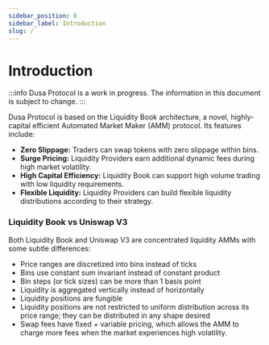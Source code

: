 ```yaml
---
sidebar_position: 0
sidebar_label: Introduction
slug: /
---
```



# Introduction

:::info
Dusa Protocol is a work in progress. The information in this document is subject to change.
:::

Dusa Protocol is based on the Liquidity Book architecture, a novel, highly-capital efficient Automated Market Maker (AMM) protocol. Its features include:
- **Zero Slippage:** Traders can swap tokens with zero slippage within bins. 
- **Surge Pricing:** Liquidity Providers earn additional dynamic fees during high market volatility. 
- **High Capital Efficiency:** Liquidity Book can support high volume trading with low liquidity requirements. 
- **Flexible Liquidity:** Liquidity Providers can build flexible liquidity distributions according to their strategy. 


### Liquidity Book vs Uniswap V3

Both Liquidity Book and Uniswap V3 are concentrated liquidity AMMs with some subtle differences:
- Price ranges are discretized into bins instead of ticks
- Bins use constant sum invariant instead of constant product
- Bin steps (or tick sizes) can be more than 1 basis point
- Liquidity is aggregated vertically instead of horizontally
- Liquidity positions are fungible
- Liquidity positions are not restricted to uniform distribution across its price range; they can be distributed in any shape desired
- Swap fees have fixed + variable pricing, which allows the AMM to charge more fees when the market experiences high volatility. 